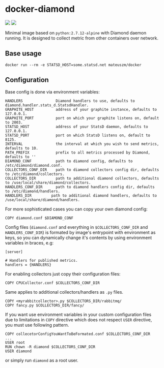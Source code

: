# docker-diamond
[![](https://images.microbadger.com/badges/version/mateuszm/diamond.svg)](http://microbadger.com/images/mateuszm/diamond) [![](https://images.microbadger.com/badges/image/mateuszm/diamond.svg)](https://microbadger.com/images/mateuszm/diamond)

Minimal image based on `python:2.7.12-alpine` with Diamond daemon running.
It is designed to collect metric from other containers over network.

## Base usage ##
```
docker run --rm -e STATSD_HOST=some.statsd.net mateuszm/docker
```

## Configuration ##
Base config is done via environment variables:

```
HANDLERS               Diamond handlers to use, defaults to diamond.handler.stats_d.StatsdHandler.
GRAPHITE_HOST          address of your graphite instance, defaults to 127.0.0.1.
GRAPHITE_PORT          port on which your graphite listens on, default to 2003.
STATSD_HOST            address of your StatsD daemon, defaults to 127.0.0.1.
STATSD_PORT            port on which StatsD listens on, default to 8125.
INTERVAL               the interval at which you wish to send metrics, defaults to 10.
PATH_PREFIX            prefix to all metrics processed by Diamond, defaults to ''
DIAMOND_CONF           path to diamond config, defaults to /etc/diamond/diamond.conf.
COLLECTORS_CONF_DIR    path to diamond collectors config dir, defaults to /etc/diamond/collectors.
COLLECTORS_DIR         path to additional diamond collectors, defaults to /use/local/share/diamond/collectors.
HANDLERS_CONF_DIR      path to diamond handlers config dir, defaults to /etc/diamond/handlers.
HANDLERS_DIR         path to additional diamond handlers, defaults to /use/local/share/diamond/handlers.
```

For more sophisticated cases you can copy your own diamond config:
```
COPY diamond.conf $DIAMOND_CONF
```

Config files (`diamond.conf` and everything in `$COLLECTORS_CONF_DIR`
and `HANDLERS_CONF_DIR`) is formated by image's entrypoint 
with environment as keys, so you can dynamically change it's contents by
using environment variables in braces, e.g:
```
[server]

# Handlers for published metrics.
handlers = {HANDLERS}
```

For enabling collectors just copy their configuration files:
```
COPY CPUCollector.conf $COLLECTORS_CONF_DIR
```

Same applies to additional collectors/handlers as `.py` files.
```
COPY <myrabbitcollector>.py $COLLECTORS_DIR/rabbitmq/
COPY fancy.py $COLLECTORS_DIR/fancy/
```

If you want use environment variables in your custom configuration files
due to limitations in `COPY` directive which does not respect `USER`
directive, you must use following pattern.
```
COPY collecetorConfigYouWantToBeFormated.conf $COLLECTORS_CONF_DIR
...
USER root
RUN chown -R diamond $COLLECTORS_CONF_DIR
USER diamond
```
or simply run `diamond` as a root user.
